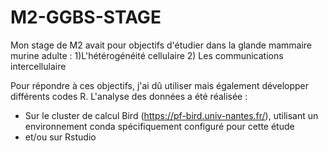 # M2-GGBS-STAGE
Mon stage de M2 avait pour objectifs d'étudier dans la glande mammaire murine adulte :
1)L'hétérogénéité cellulaire
2) Les communications intercellulaire

Pour répondre à ces objectifs, j'ai dû utiliser mais également développer différents codes R.
L'analyse des données a été réalisée :
- Sur le cluster de calcul Bird (https://pf-bird.univ-nantes.fr/), utilisant un environnement conda spécifiquement configuré pour cette étude
- et/ou sur Rstudio
